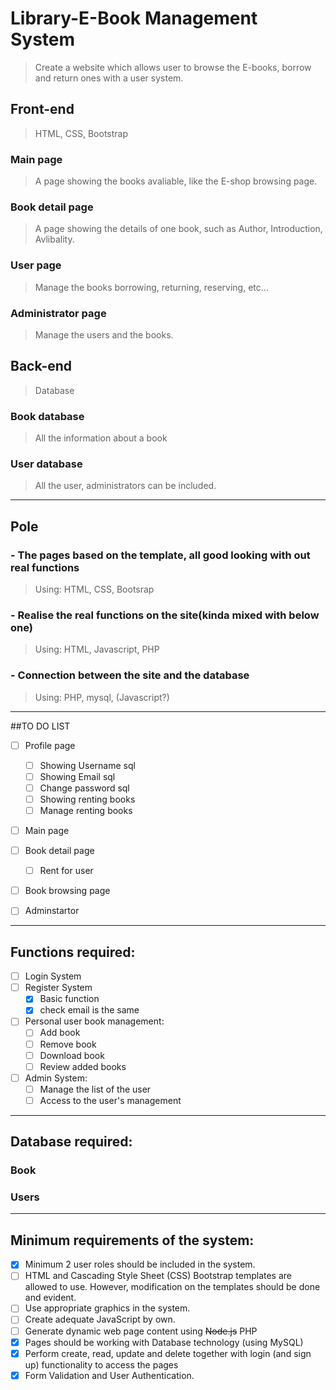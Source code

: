 # Library-E-Book Management System
>Create a website which allows user to browse the E-books, borrow and return ones with a user system.

## Front-end
>HTML, CSS, Bootstrap
### Main page
>A page showing the books avaliable, like the E-shop browsing page.
### Book detail page
>A page showing the details of one book, such as Author, Introduction, Avlibality.
### User page
>Manage the books borrowing, returning, reserving, etc...
### Administrator page
>Manage the users and the books.

## Back-end
>Database
### Book database
> All the information about a book
### User database
> All the user, administrators can be included.
------------------------------------------------------------------
## Pole
### - The pages based on the template, all good looking with out real functions
> Using: HTML, CSS, Bootsrap
### - Realise the real functions on the site(kinda mixed with below one)
> Using: HTML, Javascript, PHP
### - Connection between the site and the database 
> Using: PHP, mysql, (Javascript?)

------------------------------------------------------------------
##TO DO LIST
- [ ] Profile page
    - [ ] Showing Username  sql
    - [ ] Showing Email     sql
    - [ ] Change password   sql
    - [ ] Showing renting books 
    - [ ] Manage renting books
- [ ] Main page
- [ ] Book detail page
    - [ ] Rent for user
- [ ] Book browsing page


- [ ] Adminstartor





------------------------------------------------------------------



## Functions required:
- [ ] Login System
- [ ] Register System
    - [X] Basic function
    - [X] check email is the same
    
- [ ] Personal user book management:
    - [ ] Add book 
    - [ ] Remove book
    - [ ] Download book
    - [ ] Review added books
- [ ] Admin System:
    - [ ] Manage the list of the user
    - [ ] Access to the user's management
------------------------------------------------------------------
## Database required:
### Book

### Users

------------------------------------------------------------------
## Minimum requirements of the system:
- [X] Minimum 2 user roles should be included in the system.
- [ ] HTML and Cascading Style Sheet (CSS) Bootstrap templates are allowed to use. However, modification on the templates should be done and evident.
- [ ] Use appropriate graphics in the system.
- [ ] Create adequate JavaScript by own.
- [ ] Generate dynamic web page content using ~~Node.js~~ PHP
- [X] Pages should be working with Database technology (using MySQL)
- [X] Perform create, read, update and delete together with login (and sign up) functionality to access the pages
- [X] Form Validation and User Authentication.
